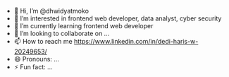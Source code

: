 - 👋 Hi, I’m @dhwidyatmoko
- 👀 I’m interested in frontend web developer, data analyst, cyber security
- 🌱 I’m currently learning frontend web developer
- 💞️ I’m looking to collaborate on ...
- 📫 How to reach me https://www.linkedin.com/in/dedi-haris-w-20249653/
- 😄 Pronouns: ...
- ⚡ Fun fact: ...

<!---
dhwidyatmoko/dhwidyatmoko is a ✨ special ✨ repository because its `README.md` (this file) appears on your GitHub profile.
You can click the Preview link to take a look at your changes.
--->

